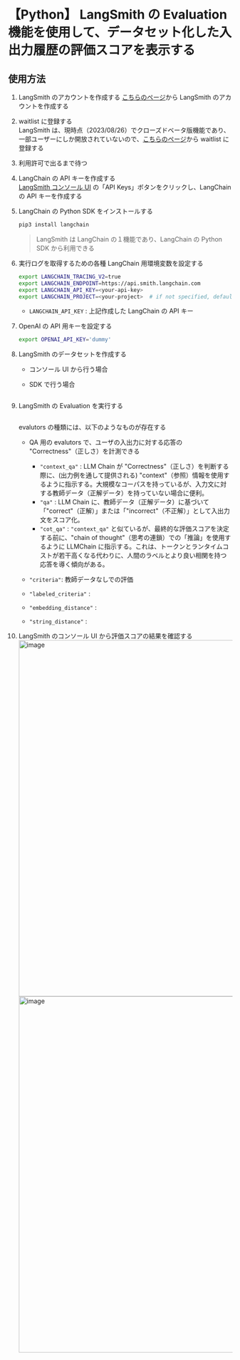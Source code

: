 # 【Python】 LangSmith の Evaluation 機能を使用して、データセット化した入出力履歴の評価スコアを表示する

## 使用方法

1. LangSmith のアカウントを作成する
    [こちらのページ](https://smith.langchain.com/)から LangSmith のアカウントを作成する

1. waitlist に登録する<br>
    LangSmith は、現時点（2023/08/26）でクローズドベータ版機能であり、一部ユーザーにしか開放されていないので、[こちらのページ](https://6w1pwbss0py.typeform.com/to/RS6P2o8s?typeform-source=www.langchain.com)から waitlist に登録する

1. 利用許可で出るまで待つ<br>

1. LangChain の API キーを作成する<br>
    [LangSmith コンソール UI](https://smith.langchain.com/) の「API Keys」ボタンをクリックし、LangChain の API キーを作成する

1. LangChain の Python SDK をインストールする
    ```sh
    pip3 install langchain
    ```

    > LangSmith は LangChain の１機能であり、LangChain の Python SDK から利用できる

1. 実行ログを取得するための各種 LangChain 用環境変数を設定する
    ```sh
    export LANGCHAIN_TRACING_V2=true
    export LANGCHAIN_ENDPOINT=https://api.smith.langchain.com
    export LANGCHAIN_API_KEY=<your-api-key>
    export LANGCHAIN_PROJECT=<your-project>  # if not specified, defaults to "default"
    ```
    - `LANGCHAIN_API_KEY` : 上記作成した LangChain の API キー

1. OpenAI の API 用キーを設定する
    ```sh
    export OPENAI_API_KEY='dummy'
    ```

1. LangSmith のデータセットを作成する<br>

    - コンソール UI から行う場合<br>

    - SDK で行う場合<br>
        ```python
        ```

1. LangSmith の Evaluation を実行する<br>
    ```python
    ```

    evalutors の種類には、以下のようなものが存在する

    - QA 用の evalutors で、ユーザの入出力に対する応答の "Correctness"（正しさ）を計測できる
        - `"context_qa"` : LLM Chain が "Correctness"（正しさ）を判断する際に、(出力例を通して提供される) "context"（参照）情報を使用するように指示する。大規模なコーパスを持っているが、入力文に対する教師データ（正解データ）を持っていない場合に便利。
        - `"qa"` : LLM Chain に、教師データ（正解データ）に基づいて「"correct"（正解）」または「"incorrect"（不正解）」として入出力文をスコア化。
        - `"cot_qa"` : `"context_qa"` と似ているが、最終的な評価スコアを決定する前に、"chain of thought"（思考の連鎖）での「推論」を使用するように LLMChain に指示する。これは、トークンとランタイムコストが若干高くなる代わりに、人間のラベルとより良い相関を持つ応答を導く傾向がある。

    - `"criteria"`: 教師データなしでの評価

    - `"labeled_criteria"` : 

    - `"embedding_distance"` : 

    - `"string_distance"` : 

1. LangSmith のコンソール UI から評価スコアの結果を確認する<br>
    <img width="800" alt="image" src="https://github.com/Yagami360/ai-product-dev-tips/assets/25688193/482ad737-8d18-46fa-8b5a-8eeb45328f91"><br>
    <img width="800" alt="image" src="https://github.com/Yagami360/ai-product-dev-tips/assets/25688193/c5ea0420-ab75-4e09-aed2-07d7fc06ffdb"><br>
